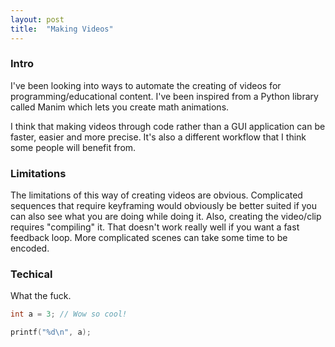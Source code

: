 ```yaml
---
layout: post
title:  "Making Videos"
---
```


### Intro

I've been looking into ways to automate the creating of videos for programming/educational content. 
I've been inspired from a Python library called Manim which lets you create math animations.

I think that making videos through code rather than a GUI application can be faster, easier and more precise. It's also a different workflow that I think some people will benefit from.

### Limitations

The limitations of this way of creating videos are obvious. Complicated sequences that require keyframing would obviously be better suited if you can also see what you are doing while doing it.
Also, creating the video/clip requires "compiling" it. That doesn't work really well if you want a fast feedback loop. More complicated scenes can take some time to be encoded.


### Techical

What the fuck.

```cpp
int a = 3; // Wow so cool!

printf("%d\n", a);
```
